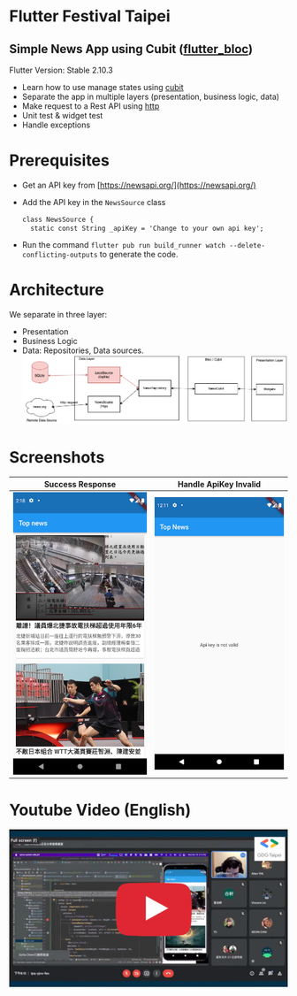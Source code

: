 # Flutter Festival Taipei

## Simple News App using Cubit ([flutter_bloc](https://pub.dev/packages/flutter_bloc))

Flutter Version: Stable 2.10.3

- Learn how to use manage states using [cubit](https://pub.dev/packages/flutter_bloc)
- Separate the app in multiple layers (presentation, business logic, data)
- Make request to a Rest API using [http](https://pub.dev/packages/http)
- Unit test & widget test
- Handle exceptions

# Prerequisites

- Get an API key from [https://newsapi.org/](https://newsapi.org/)
- Add the API key in the `NewsSource` class

  ````
  class NewsSource {
    static const String _apiKey = 'Change to your own api key';
  ````

- Run the command `flutter pub run build_runner watch --delete-conflicting-outputs` to generate the
  code.

# Architecture

We separate in three layer:

- Presentation
- Business Logic
- Data: Repositories, Data sources.
  ![Architecture](screenshots/architecture.png)

# Screenshots

| Success Response                   | Handle ApiKey Invalid              |
|------------------------------------|------------------------------------|
| ![Image 1](screenshots/image1.png) | ![Image 2](screenshots/image2.png) |

# Youtube Video (English)

[![Youtube](screenshots/youtube.png)](https://youtu.be/6l5fJ3JGL6A)